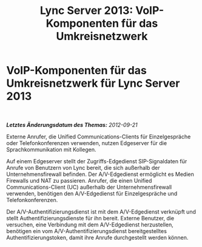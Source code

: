 ﻿---
title: 'Lync Server 2013: VoIP-Komponenten für das Umkreisnetzwerk'
TOCTitle: VoIP-Komponenten für das Umkreisnetzwerk
ms:assetid: 74230008-695d-436a-90b9-9cd060c70f7b
ms:mtpsurl: https://technet.microsoft.com/de-de/library/Gg398559(v=OCS.15)
ms:contentKeyID: 49294423
ms.date: 05/19/2016
mtps_version: v=OCS.15
ms.translationtype: HT
---

# VoIP-Komponenten für das Umkreisnetzwerk für Lync Server 2013

 

_**Letztes Änderungsdatum des Themas:** 2012-09-21_

Externe Anrufer, die Unified Communications-Clients für Einzelgespräche oder Telefonkonferenzen verwenden, nutzen Edgeserver für die Sprachkommunikation mit Kollegen.

Auf einem Edgeserver stellt der Zugriffs-Edgedienst SIP-Signaldaten für Anrufe von Benutzern von Lync bereit, die sich außerhalb der Unternehmensfirewall befinden. Der A/V-Edgedienst ermöglicht es Medien Firewalls und NAT zu passieren. Anrufer, die einen Unified Communications-Client (UC) außerhalb der Unternehmensfirewall verwenden, benötigen den A/V-Edgedienst für Einzelgespräche und Telefonkonferenzen.

Der A/V-Authentifizierungsdienst ist mit dem A/V-Edgedienst verknüpft und stellt Authentifizierungsdienste für ihn bereit. Externe Benutzer, die versuchen, eine Verbindung mit dem A/V-Edgedienst herzustellen, benötigen ein vom A/V-Authentifizierungsdienst bereitgestelltes Authentifizierungstoken, damit ihre Anrufe durchgestellt werden können.


